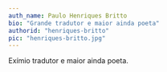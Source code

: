 ```yaml
---
auth_name: Paulo Henriques Britto
bio: "Grande tradutor e maior ainda poeta"
authorid: "henriques-britto"
pic: "henriques-britto.jpg"
---
```


Exímio tradutor e maior ainda poeta.